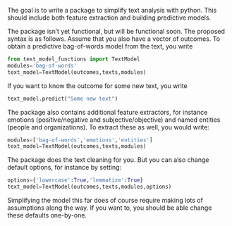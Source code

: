 The goal is to write a package to simplify text analysis with python. 
This should include both feature extraction and building predictive models.

The package isn’t yet functional, but will be functional soon. The proposed syntax is as follows. Assume that you also have a vector of outcomes. To obtain a predictive bag-of-words model from the text, you write 

```python
from text_model_functions import TextModel
modules='bag-of-words'
text_model=TextModel(outcomes,texts,modules)
```

If you want to know the outcome for some new text, you write

```python
text_model.predict("Some new text")
```
        
The package also contains additional feature extractors, for instance emotions (positive/negative and subjective/objective) and named entities (people and organizations). To extract these as well, you would write:
        
```python
modules=['bag-of-words','emotions','entities']
text_model=TextModel(outcomes,texts,modules)
```

The package does the text cleaning for you. But you can also change default options, for instance by setting:
        
```python
options={'lowercase':True,'lemmatize':True}
text_model=TextModel(outcomes,texts,modules,options)
```

Simplifying the model this far does of course require making lots of assumptions
along the way. If you want to, you should be able change these defaults one-by-one.
